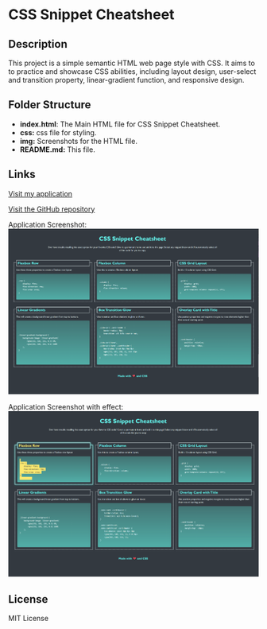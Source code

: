 # CSS Snippet Cheatsheet

## Description
This project is a simple semantic HTML web page style with CSS. It aims to to practice and showcase CSS abilities, including layout design, user-select and transition property, linear-gradient function, and responsive design.


## Folder Structure

- **index.html**: The Main HTML file for CSS Snippet Cheatsheet.
- **css:** css file for styling.
- **img:** Screenshots for the HTML file.
- **README.md:** This file.


## Links
[Visit my application](https://celia103.github.io/CSS-Snippet-Cheatsheet/)

[Visit the GitHub repository](https://github.com/celia103/CSS-Snippet-Cheatsheet)

Application Screenshot:
![Application Screenshot](image/Screenshot.png)

Application Screenshot with effect:
![Application Screenshot with effect](image/Screenshot-effect.png)


## License
MIT License
